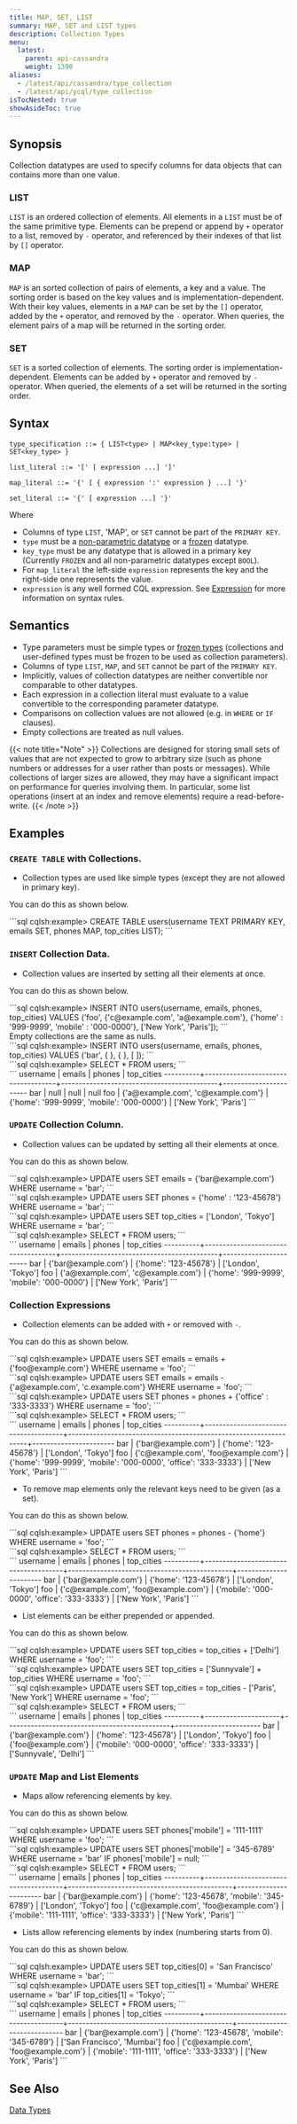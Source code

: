 ```yaml
---
title: MAP, SET, LIST
summary: MAP, SET and LIST types
description: Collection Types
menu:
  latest:
    parent: api-cassandra
    weight: 1390
aliases:
  - /latest/api/cassandra/type_collection
  - /latest/api/ycql/type_collection
isTocNested: true
showAsideToc: true
---
```


## Synopsis

Collection datatypes are used to specify columns for data objects that can contains more than one value.

### LIST
`LIST` is an ordered collection of elements. All elements in a `LIST` must be of the same primitive type. Elements can be prepend or append by `+` operator to a list, removed by `-` operator, and referenced by their indexes of that list by `[]` operator.

### MAP
`MAP` is an sorted collection of pairs of elements, a key and a value. The sorting order is based on the key values and is implementation-dependent. With their key values, elements in a `MAP` can be set by the `[]` operator, added by the `+` operator, and removed by the `-` operator.
When queries, the element pairs of a map will be returned in the sorting order.

### SET
`SET` is a sorted collection of elements. The sorting order is implementation-dependent. Elements can be added by `+` operator and removed by `-` operator. When queried, the elements of a set will be returned in the sorting order.

## Syntax
```
type_specification ::= { LIST<type> | MAP<key_type:type> | SET<key_type> }

list_literal ::= '[' [ expression ...] ']'

map_literal ::= '{' [ { expression ':' expression } ...] '}'

set_literal ::= '{' [ expression ...] '}'

```

Where 

- Columns of type `LIST`, 'MAP', or `SET` cannot be part of the `PRIMARY KEY`.
- `type` must be a [non-parametric datatype](../#datatypes) or a [frozen](../type_frozen) datatype.
- `key_type` must be any datatype that is allowed in a primary key (Currently `FROZEN` and all non-parametric datatypes except `BOOL`).
- For `map_literal` the left-side `expression` represents the key and the right-side one represents the value.
- `expression` is any well formed CQL expression. See [Expression](..#expressions) for more information on syntax rules.

## Semantics

- Type parameters must be simple types or [frozen types](../type_frozen) (collections and user-defined types must be frozen to be used as collection parameters).
- Columns of type `LIST`, `MAP`, and `SET` cannot be part of the `PRIMARY KEY`.
- Implicitly, values of collection datatypes are neither convertible nor comparable to other datatypes.
- Each expression in a collection literal must evaluate to a value convertible to the corresponding parameter datatype.
- Comparisons on collection values are not allowed (e.g. in `WHERE` or `IF` clauses).
- Empty collections are treated as null values.

{{< note title="Note" >}}
Collections are designed for storing small sets of values that are not expected to grow to arbitrary size (such as phone numbers or addresses for a user rather than posts or messages).
While collections of larger sizes are allowed, they may have a significant impact on performance for queries involving them. 
In particular, some list operations (insert at an index and remove elements) require a read-before-write.
{{< /note >}}

## Examples

### `CREATE TABLE` with Collections.
- Collection types are used like simple types (except they are not allowed in primary key).

You can do this as shown below.
<div class='copy separator-gt'>
```sql
cqlsh:example> CREATE TABLE users(username TEXT PRIMARY KEY, 
                                  emails SET<TEXT>,
                                  phones MAP<TEXT,TEXT>,
                                  top_cities LIST<TEXT>);
```
</div>

### `INSERT` Collection Data.
- Collection values are inserted by setting all their elements at once.

You can do this as shown below.
<div class='copy separator-gt'>
```sql
cqlsh:example> INSERT INTO users(username, emails, phones, top_cities) 
               VALUES ('foo', 
                       {'c@example.com', 'a@example.com'}, 
                       {'home' : '999-9999', 'mobile' : '000-0000'}, 
                       ['New York', 'Paris']);
```
</div>
Empty collections are the same as nulls.
<div class='copy separator-gt'>
```sql
cqlsh:example> INSERT INTO users(username, emails, phones, top_cities) VALUES ('bar', { }, { }, [ ]);
```
</div>
<div class='copy separator-gt'>
```sql
cqlsh:example> SELECT * FROM users;
```
</div>
```
 username | emails                             | phones                                     | top_cities
----------+------------------------------------+--------------------------------------------+-----------------------
      bar |                               null |                                       null |                  null
      foo | {'a@example.com', 'c@example.com'} | {'home': '999-9999', 'mobile': '000-0000'} | ['New York', 'Paris']
```

### `UPDATE` Collection Column.

- Collection values can be updated by setting all their elements at once.

You can do this as shown below.
<div class='copy separator-gt'>
```sql
cqlsh:example> UPDATE users SET emails = {'bar@example.com'} WHERE username = 'bar';
```
</div>
<div class='copy separator-gt'>
```sql
cqlsh:example> UPDATE users SET phones = {'home' : '123-45678'} WHERE username = 'bar';
```
</div>
<div class='copy separator-gt'>
```sql
cqlsh:example> UPDATE users SET top_cities = ['London', 'Tokyo'] WHERE username = 'bar';
```
</div>
<div class='copy separator-gt'>
```sql
cqlsh:example> SELECT * FROM users;
```
</div>
```
 username | emails                             | phones                                     | top_cities
----------+------------------------------------+--------------------------------------------+-----------------------
      bar |                {'bar@example.com'} |                      {'home': '123-45678'} |   ['London', 'Tokyo']
      foo | {'a@example.com', 'c@example.com'} | {'home': '999-9999', 'mobile': '000-0000'} | ['New York', 'Paris']
```

### Collection Expressions
- Collection elements can be added with `+` or removed with `-`.

You can do this as shown below.
<div class='copy separator-gt'>
```sql
cqlsh:example> UPDATE users SET emails = emails + {'foo@example.com'} WHERE username = 'foo';
```
</div>
<div class='copy separator-gt'>
```sql
cqlsh:example> UPDATE users SET emails = emails - {'a@example.com', 'c.example.com'} WHERE username = 'foo';
```
</div>
<div class='copy separator-gt'>
```sql
cqlsh:example> UPDATE users SET phones = phones + {'office' : '333-3333'} WHERE username = 'foo';
```
</div>
<div class='copy separator-gt'>
```sql
cqlsh:example> SELECT * FROM users;
```
</div>
```
 username | emails                               | phones                                                           | top_cities
----------+--------------------------------------+------------------------------------------------------------------+-----------------------
      bar |                  {'bar@example.com'} |                                            {'home': '123-45678'} |   ['London', 'Tokyo']
      foo | {'c@example.com', 'foo@example.com'} | {'home': '999-9999', 'mobile': '000-0000', 'office': '333-3333'} | ['New York', 'Paris']
```

- To remove map elements only the relevant keys need to be given (as a set).

You can do this as shown below.
<div class='copy separator-gt'>
```sql
cqlsh:example> UPDATE users SET phones = phones - {'home'} WHERE username = 'foo';
```
</div>
<div class='copy separator-gt'>
```sql
cqlsh:example> SELECT * FROM users;
```
</div>
```
 username | emails                               | phones                                       | top_cities
----------+--------------------------------------+----------------------------------------------+-----------------------
      bar |                  {'bar@example.com'} |                        {'home': '123-45678'} |   ['London', 'Tokyo']
      foo | {'c@example.com', 'foo@example.com'} | {'mobile': '000-0000', 'office': '333-3333'} | ['New York', 'Paris']
```

- List elements can be either prepended or appended. 

You can do this as shown below.
<div class='copy separator-gt'>
```sql
cqlsh:example> UPDATE users SET top_cities = top_cities + ['Delhi'] WHERE username = 'foo';
```
</div>
<div class='copy separator-gt'>
```sql
cqlsh:example> UPDATE users SET top_cities = ['Sunnyvale'] + top_cities WHERE username = 'foo';
```
</div>
<div class='copy separator-gt'>
```sql
cqlsh:example> UPDATE users SET top_cities = top_cities - ['Paris', 'New York'] WHERE username = 'foo';
```
</div>
<div class='copy separator-gt'>
```sql
cqlsh:example> SELECT * FROM users;
```
</div>
```
 username | emails              | phones                                       | top_cities
----------+---------------------+----------------------------------------------+------------------------
      bar | {'bar@example.com'} |                        {'home': '123-45678'} |    ['London', 'Tokyo']
      foo | {'foo@example.com'} | {'mobile': '000-0000', 'office': '333-3333'} | ['Sunnyvale', 'Delhi']
```

### `UPDATE` Map and List Elements

- Maps allow referencing elements by key.

You can do this as shown below.
<div class='copy separator-gt'>
```sql
cqlsh:example> UPDATE users SET phones['mobile'] = '111-1111' WHERE username = 'foo';
```
</div>
<div class='copy separator-gt'>
```sql
cqlsh:example> UPDATE users SET phones['mobile'] = '345-6789' WHERE username = 'bar' IF phones['mobile'] = null;
```
</div>
<div class='copy separator-gt'>
```sql
cqlsh:example> SELECT * FROM users;
```
</div>
```
 username | emails                               | phones                                       | top_cities
----------+--------------------------------------+----------------------------------------------+-----------------------
      bar |                  {'bar@example.com'} |  {'home': '123-45678', 'mobile': '345-6789'} |   ['London', 'Tokyo']
      foo | {'c@example.com', 'foo@example.com'} | {'mobile': '111-1111', 'office': '333-3333'} | ['New York', 'Paris']
```

- Lists allow referencing elements by index (numbering starts from 0).

You can do this as shown below.
<div class='copy separator-gt'>
```sql
cqlsh:example> UPDATE users SET top_cities[0] = 'San Francisco' WHERE username = 'bar';
```
</div>
<div class='copy separator-gt'>
```sql
cqlsh:example> UPDATE users SET top_cities[1] = 'Mumbai' WHERE username = 'bar' IF top_cities[1] = 'Tokyo';
```
</div>
<div class='copy separator-gt'>
```sql
cqlsh:example> SELECT * FROM users;
```
</div>
```
 username | emails                               | phones                                       | top_cities
----------+--------------------------------------+----------------------------------------------+-----------------------------
      bar |                  {'bar@example.com'} |  {'home': '123-45678', 'mobile': '345-6789'} | ['San Francisco', 'Mumbai']
      foo | {'c@example.com', 'foo@example.com'} | {'mobile': '111-1111', 'office': '333-3333'} |       ['New York', 'Paris']
```

## See Also

[Data Types](..#datatypes)
